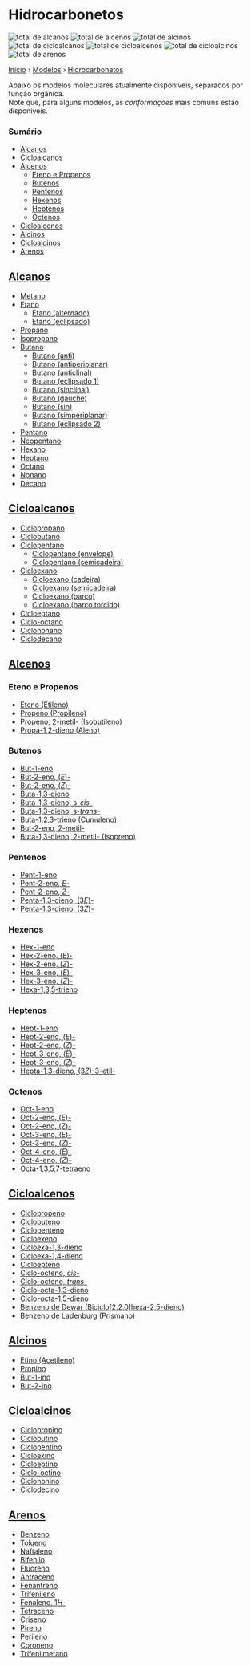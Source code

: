 # Hidrocarbonetos <!-- omit in toc -->

![total de alcanos](https://img.shields.io/badge/alcanos-16-6c757d)
![total de alcenos](https://img.shields.io/badge/alcenos-37-0d6efd)
![total de alcinos](https://img.shields.io/badge/alcinos-4-6610f2)
![total de cicloalcanos](https://img.shields.io/badge/cicloalcanos-12-6c757d)
![total de cicloalcenos](https://img.shields.io/badge/cicloalcenos-13-0d6efd)
![total de cicloalcinos](https://img.shields.io/badge/cicloalcinos-8-6610f2)
![total de arenos](https://img.shields.io/badge/arenos-15-6f42c1)

[Início][inicio] › [Modelos][modelos] › [Hidrocarbonetos][hidrocarbonetos]

Abaixo os modelos moleculares atualmente disponíveis, separados por função orgânica.  
Note que, para alguns modelos, as *conformações* mais comuns estão disponíveis. 


### Sumário
- [Alcanos](#alcanos)
- [Cicloalcanos](#cicloalcanos)
- [Alcenos](#alcenos)
  - [Eteno e Propenos](#eteno-e-propenos)
  - [Butenos](#butenos)
  - [Pentenos](#pentenos)
  - [Hexenos](#hexenos)
  - [Heptenos](#heptenos)
  - [Octenos](#octenos)
- [Cicloalcenos](#cicloalcenos)
- [Alcinos](#alcinos)
- [Cicloalcinos](#cicloalcinos)
- [Arenos](#arenos)

## [Alcanos][alcanos]

- [Metano](https://grsousajunior.github.io/metano)
- [Etano](https://grsousajunior.github.io/etano)
  - [Etano (alternado)](https://grsousajunior.github.io/etano-alternado)
  - [Etano (eclipsado)](https://grsousajunior.github.io/etano-eclipsado)
- [Propano](https://grsousajunior.github.io/propano)
- [Isopropano](https://grsousajunior.github.io/isopropano)
- [Butano](https://grsousajunior.github.io/butano)
  - [Butano (anti)](https://grsousajunior.github.io/butano-anti)
  - [Butano (antiperiplanar)](https://grsousajunior.github.io/butano-antiperiplanar)
  - [Butano (anticlinal)](https://grsousajunior.github.io/butano-anticlinal)
  - [Butano (eclipsado 1)](https://grsousajunior.github.io/butano-eclipsado-1)
  - [Butano (sinclinal)](https://grsousajunior.github.io/butano-sinclinal)
  - [Butano (gauche)](https://grsousajunior.github.io/butano-gauche)
  - [Butano (sin)](https://grsousajunior.github.io/butano-sin)
  - [Butano (simperiplanar)](https://grsousajunior.github.io/butano-sinperiplanar)
  - [Butano (eclipsado 2)](https://grsousajunior.github.io/butano-eclipsado-2)
- [Pentano](https://grsousajunior.github.io/pentano)
- [Neopentano](https://grsousajunior.github.io/neopentano)
- [Hexano](https://grsousajunior.github.io/hexano)
- [Heptano](https://grsousajunior.github.io/heptano)
- [Octano](https://grsousajunior.github.io/octano)
- [Nonano](https://grsousajunior.github.io/nonano)
- [Decano](https://grsousajunior.github.io/decano)

## [Cicloalcanos][cicloalcanos]

- [Ciclopropano](https://grsousajunior.github.io/ciclopropano)
- [Ciclobutano](https://grsousajunior.github.io/ciclobutano)
- [Ciclopentano](https://grsousajunior.github.io/ciclopentano)
  - [Ciclopentano (envelope)](https://grsousajunior.github.io/ciclopentano-envelope)
  - [Ciclopentano (semicadeira)](https://grsousajunior.github.io/ciclopentano-semicadeira)
- [Cicloexano](https://grsousajunior.github.io/cicloexano)
  - [Cicloexano (cadeira)](https://grsousajunior.github.io/cicloexano-cadeira)
  - [Cicloexano (semicadeira)](https://grsousajunior.github.io/cicloexano-semicadeira)
  - [Cicloexano (barco)](https://grsousajunior.github.io/cicloexano-barco)
  - [Cicloexano (barco torcido)](https://grsousajunior.github.io/cicloexano-barco-torcido)
- [Cicloeptano](https://grsousajunior.github.io/cicloeptano)
- [Ciclo-octano](https://grsousajunior.github.io/ciclo-octano)
- [Ciclononano](https://grsousajunior.github.io/ciclononano)
- [Ciclodecano](https://grsousajunior.github.io/ciclodecano)

## [Alcenos][alcenos]

### Eteno e Propenos

- [Eteno (Etileno)](https://grsousajunior.github.io/eteno)
- [Propeno (Propileno)](https://grsousajunior.github.io/propeno)
- [Propeno, 2-metil- (Isobutileno)](https://grsousajunior.github.io/2-metilpropeno)
- [Propa-1,2-dieno (Aleno)](https://grsousajunior.github.io/propa-1-2-dieno)

### Butenos

- [But-1-eno](https://grsousajunior.github.io/but-1-eno)
- [But-2-eno, (*E*)-](https://grsousajunior.github.io/E-but-2-eno)
- [But-2-eno, (*Z*)-](https://grsousajunior.github.io/Z-but-2-eno)
- [Buta-1,3-dieno](https://grsousajunior.github.io/buta-1-3-dieno)
- [Buta-1,3-dieno, s-*cis*-](https://grsousajunior.github.io/s-cis-buta-1-3-dieno)
- [Buta-1,3-dieno, s-*trans*-](https://grsousajunior.github.io/s-trans-buta-1-3-dieno)
- [Buta-1,2,3-trieno (Cumuleno)](https://grsousajunior.github.io/buta-1-2-3-trieno)
- [But-2-eno, 2-metil-](https://grsousajunior.github.io/2-metilbut-2-eno)
- [Buta-1,3-dieno, 2-metil- (Isopreno)](https://grsousajunior.github.io/2-metilbuta-1-3-dieno)

### Pentenos 

- [Pent-1-eno](https://grsousajunior.github.io/pent-1-eno)
- [Pent-2-eno, *E*-](https://grsousajunior.github.io/E-pent-2-eno)
- [Pent-2-eno, *Z*-](https://grsousajunior.github.io/Z-pent-2-eno)
- [Penta-1,3-dieno, (3*E*)-](https://grsousajunior.github.io/3E-penta-1-3-dieno)
- [Penta-1,3-dieno, (3*Z*)-](https://grsousajunior.github.io/3Z-penta-1-3-dieno)

### Hexenos

- [Hex-1-eno](https://grsousajunior.github.io/hex-1-eno)
- [Hex-2-eno, (*E*)-](https://grsousajunior.github.io/E-hexa-2-eno)
- [Hex-2-eno, (*Z*)-](https://grsousajunior.github.io/Z-hexa-2-eno)
- [Hex-3-eno, (*E*)-](https://grsousajunior.github.io/E-hexa-3-eno)
- [Hex-3-eno, (*Z*)-](https://grsousajunior.github.io/Z-hexa-3-eno)
- [Hexa-1,3,5-trieno](https://grsousajunior.github.io/hexa-1-3-5-trieno)

### Heptenos

- [Hept-1-eno](https://grsousajunior.github.io/hept-1-eno)
- [Hept-2-eno, (*E*)-](https://grsousajunior.github.io/E-hept-2-eno)
- [Hept-2-eno, (*Z*)-](https://grsousajunior.github.io/Z-hept-2-eno)
- [Hept-3-eno, (*E*)-](https://grsousajunior.github.io/E-hept-3-eno)
- [Hept-3-eno, (*Z*)-](https://grsousajunior.github.io/Z-hept-3-eno)
- [Hepta-1,3-dieno, (3*Z*)-3-etil-](https://grsousajunior.github.io/3Z-3-etilepta-1-3-dieno)

### Octenos

- [Oct-1-eno](https://grsousajunior.github.io/oct-1-eno)
- [Oct-2-eno, (*E*)-](https://grsousajunior.github.io/E-oct-2-eno)
- [Oct-2-eno, (*Z*)-](https://grsousajunior.github.io/Z-oct-2-eno)
- [Oct-3-eno, (*E*)-](https://grsousajunior.github.io/E-oct-3-eno)
- [Oct-3-eno, (*Z*)-](https://grsousajunior.github.io/Z-oct-3-eno)
- [Oct-4-eno, (*E*)-](https://grsousajunior.github.io/E-oct-4-eno)
- [Oct-4-eno, (*Z*)-](https://grsousajunior.github.io/Z-oct-4-eno)
- [Octa-1,3,5,7-tetraeno](https://grsousajunior.github.io/octa-1-3-5-7-tetraeno)

## [Cicloalcenos][cicloalcenos]

- [Ciclopropeno](https://grsousajunior.github.io/ciclopropeno)
- [Ciclobuteno](https://grsousajunior.github.io/ciclobuteno)
- [Ciclopenteno](https://grsousajunior.github.io/ciclopenteno)
- [Cicloexeno](https://grsousajunior.github.io/cicloexeno)
- [Cicloexa-1,3-dieno](https://grsousajunior.github.io/cicloexa-1-3-dieno)
- [Cicloexa-1,4-dieno](https://grsousajunior.github.io/cicloexa-1-4-dieno)
- [Cicloepteno](https://grsousajunior.github.io/cicloepteno)
- [Ciclo-octeno, *cis*-](https://grsousajunior.github.io/cis-ciclo-octeno)
- [Ciclo-octeno, *trans*-](https://grsousajunior.github.io/trans-ciclo-octeno)
- [Ciclo-octa-1,3-dieno](https://grsousajunior.github.io/ciclo-octa-1-3-dieno)
- [Ciclo-octa-1,5-dieno](https://grsousajunior.github.io/ciclo-octa-1-5-dieno)
- [Benzeno de Dewar (Biciclo[2.2.0]hexa-2,5-dieno)](https://grsousajunior.github.io/benzeno-de-dewar)
- [Benzeno de Ladenburg (Prismano)](https://grsousajunior.github.io/benzeno-de-ladenburg)

## [Alcinos][alcinos]

- [Etino (Acetileno)](alcinos/etino/)
- [Propino](alcinos/propino/)
- [But-1-ino](alcinos/but-1-ino/)
- [But-2-ino](alcinos/but-2-ino/)

## [Cicloalcinos][cicloalcinos]

- [Ciclopropino](cicloalcinos/ciclopropino/)
- [Ciclobutino](cicloalcinos/ciclobutino/)
- [Ciclopentino](cicloalcinos/ciclopentino/)
- [Cicloexino](cicloalcinos/cicloexino/)
- [Cicloeptino](cicloalcinos/cicloeptino/)
- [Ciclo-octino](cicloalcinos/ciclo-octino/)
- [Ciclononino](cicloalcinos/ciclononino/)
- [Ciclodecino](cicloalcinos/ciclodecino/)

## [Arenos][arenos]

- [Benzeno](https://grsousajunior.github.io/benzeno)
- [Tolueno](https://grsousajunior.github.io/tolueno)
- [Naftaleno](https://grsousajunior.github.io/naftaleno)
- [Bifenilo](https://grsousajunior.github.io/bifenilo)
- [Fluoreno](https://grsousajunior.github.io/floreno)
- [Antraceno](https://grsousajunior.github.io/antraceno)
- [Fenantreno](https://grsousajunior.github.io/fenantreno)
- [Trifenileno](https://grsousajunior.github.io/trifenileno)
- [Fenaleno, 1*H*-](https://grsousajunior.github.io/1H-fenaleno)
- [Tetraceno](https://grsousajunior.github.io/tetraceno)
- [Criseno](https://grsousajunior.github.io/criseno)
- [Pireno](https://grsousajunior.github.io/pireno)
- [Perileno](https://grsousajunior.github.io/perileno)
- [Coroneno](https://grsousajunior.github.io/coroneno)
- [Trifenilmetano](https://grsousajunior.github.io/trifenileno)

[inicio]: https://grsousajunior.github.io
[modelos]: https://grsousajunior.github.io/modelos/
[hidrocarbonetos]: https://grsousajunior.github.io/modelos/hidrocarbonetos/
[alcanos]: https://grsousajunior.github.io/modelos/hidrocarbonetos/alcanos/
[alcenos]: https://grsousajunior.github.io/modelos/hidrocarbonetos/alcenos/
[alcinos]: https://grsousajunior.github.io/modelos/hidrocarbonetos/alcinos/
[cicloalcanos]: https://grsousajunior.github.io/modelos/hidrocarbonetos/cicloalcanos/
[cicloalcenos]: https://grsousajunior.github.io/modelos/hidrocarbonetos/cicloalcenos/
[cicloalcinos]: https://grsousajunior.github.io/modelos/hidrocarbonetos/cicloalcinos/
[arenos]: https://grsousajunior.github.io/modelos/hidrocarbonetos/arenos/
